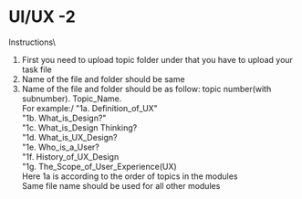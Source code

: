 # UI/UX -2

Instructions\
1. First you need to upload topic folder under that you have to upload your task file
2. Name of the file and folder should be same
3. Name of the file and folder should be as follow: topic number(with subnumber). Topic_Name.\
For example:/ 
"1a. Definition_of_UX"\
                 "1b. What_is_Design?"\
                 "1c. What_is_Design Thinking?\
                 "1d. What_is_UX_Design?\
                 "1e. Who_is_a_User?\
                 "1f. History_of_UX_Design\
                 "1g. The_Scope_of_User_Experience(UX)\
Here 1a is according to the order of topics in the modules\
Same file name should be used for all other modules

